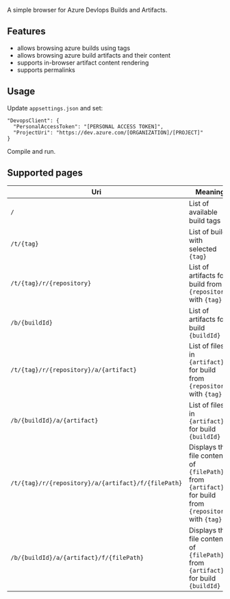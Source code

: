 A simple browser for Azure Devlops Builds and Artifacts.

## Features

* allows browsing azure builds using tags
* allows browsing azure build artifacts and their content
* supports in-browser artifact content rendering
* supports permalinks

## Usage

Update `appsettings.json` and set:
```
"DevopsClient": {
  "PersonalAccessToken": "[PERSONAL ACCESS TOKEN]",
  "ProjectUri": "https://dev.azure.com/[ORGANIZATION]/[PROJECT]"
} 
```

Compile and run.

## Supported pages

|Uri|Meaning|
|--|--|
|`/`|List of available build tags|
|`/t/{tag}`|List of builds with selected `{tag}`|
|`/t/{tag}/r/{repository}`|List of artifacts for build from `{repository}` with `{tag}`|
|`/b/{buildId}`|List of artifacts for build `{buildId}`|
|`/t/{tag}/r/{repository}/a/{artifact}`|List of files in `{artifact}` for build from `{repository}` with `{tag}`|
|`/b/{buildId}/a/{artifact}`|List of files in `{artifact}` for build `{buildId}`|
|`/t/{tag}/r/{repository}/a/{artifact}/f/{filePath}`|Displays the file content of `{filePath}` from `{artifact}` for build from `{repository}` with `{tag}`|
|`/b/{buildId}/a/{artifact}/f/{filePath}`|Displays the file content of `{filePath}` from `{artifact}` for build `{buildId}`|
